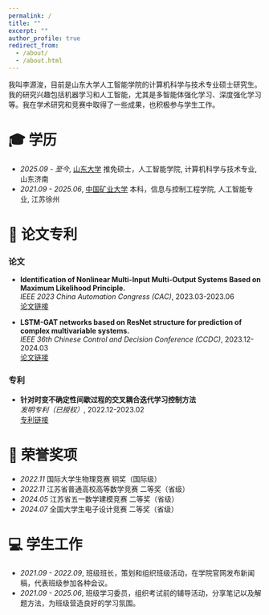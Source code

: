 ```yaml
---
permalink: /
title: ""
excerpt: ""
author_profile: true
redirect_from: 
  - /about/
  - /about.html
---
```


<span class='anchor' id='about-me'></span>

我叫李源浚，目前是山东大学人工智能学院的计算机科学与技术专业硕士研究生。我的研究兴趣包括机器学习和人工智能，尤其是多智能体强化学习、深度强化学习等。我在学术研究和竞赛中取得了一些成果，也积极参与学生工作。

<span class='anchor' id='-xl'></span>

# 🎓 学历
- *2025.09 - 至今*, [山东大学](https://www.sdu.edu.cn/) 推免硕士，人工智能学院, 计算机科学与技术专业, 山东济南
- *2021.09 - 2025.06*, [中国矿业大学](https://cumt.edu.cn/) 本科，信息与控制工程学院, 人工智能专业, 江苏徐州

<span class='anchor' id='-lwzl'></span>

# 📝 论文专利

### 论文
- **Identification of Nonlinear Multi-Input Multi-Output Systems Based on Maximum Likelihood Principle.**  
  *IEEE 2023 China Automation Congress (CAC)*, 2023.03-2023.06  
  [论文链接](https://ieeexplore.ieee.org/document/10450725)  <!-- 替换为实际链接 -->

- **LSTM-GAT networks based on ResNet structure for prediction of complex multivariable systems.**  
  *IEEE 36th Chinese Control and Decision Conference (CCDC)*, 2023.12-2024.03  
  [论文链接](https://ieeexplore.ieee.org/document/10587396)  <!-- 替换为实际链接 -->

### 专利
- **针对时变不确定性间歇过程的交叉耦合迭代学习控制方法**  
  *发明专利（已授权）*, 2022.12-2023.02  
  [专利链接](https://xueshu.baidu.com/usercenter/paper/show?paperid=1t510as0e27d02003w5e04d09g291855&site=xueshu_se)  <!-- 替换为实际链接 -->

<span class='anchor' id='-ryjx'></span>

# 🏅 荣誉奖项
- *2022.11* 国际大学生物理竞赛 铜奖（国际级）
- *2022.11* 江苏省普通高校高等数学竞赛 二等奖（省级）
- *2024.05* 江苏省五一数学建模竞赛 二等奖（省级）
- *2024.07* 全国大学生电子设计竞赛 二等奖（省级）

<span class='anchor' id='-xshy'></span>

# 💻 学生工作
- *2021.09 - 2022.09*, 班级班长，策划和组织班级活动，在学院官网发布新闻稿，代表班级参加各种会议。
- *2021.09 - 2025.06*, 班级学习委员，组织考试前的辅导活动，分享笔记以及解题方法，为班级营造良好的学习氛围。